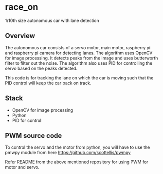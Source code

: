 # race_on

1/10th size autonomous car with lane detection 

## Overview 

The autonomous car consists of a servo motor, main motor, raspberry pi and raspberry pi camera for detecting lanes. The algorithm uses OpenCV for image processing. It detects peaks from the image and uses butterworth filter to filter out the noise. The algorithm also uses PID for controlling the servo based on the peaks detected. 

This code is for tracking the lane on which the car is moving such that the PID control will keep the car back on track. 

## Stack

- OpenCV for image processing
- Python
- PID for control

## PWM source code

To control the servo and the motor from python, you will have to use the pmwpy module from here https://github.com/scottellis/pwmpy

Refer README from the above mentioned repository for using PWM for motor and servo. 